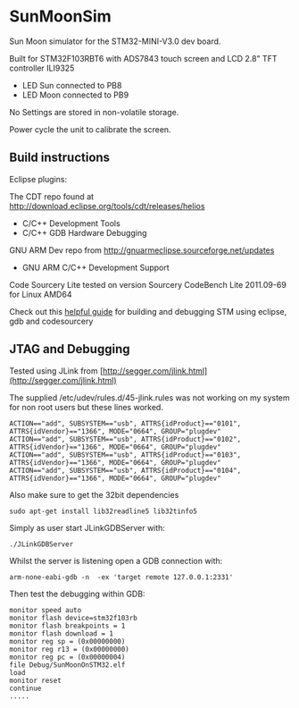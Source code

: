 SunMoonSim
==========

Sun Moon simulator for the STM32-MINI-V3.0 dev board.

Built for STM32F103RBT6 with ADS7843 touch screen and LCD 2.8" TFT controller ILI9325

- LED Sun connected to PB8
- LED Moon connected to PB9

No Settings are stored in non-volatile storage.

Power cycle the unit to calibrate the screen.

Build instructions
-------------------


Eclipse plugins:

The CDT repo found at http://download.eclipse.org/tools/cdt/releases/helios

-  C/C++ Development Tools
-  C/C++ GDB Hardware Debugging

GNU ARM Dev repo from http://gnuarmeclipse.sourceforge.net/updates

-  GNU ARM C/C++ Development Support

Code Sourcery Lite tested on version Sourcery CodeBench Lite 2011.09-69 for Linux AMD64

Check out this [helpful guide](https://sites.google.com/site/stm32discovery/) for building and debugging STM using eclipse, gdb and codesourcery

JTAG and Debugging
-------------------------------

Tested using JLink from [http://segger.com/jlink.html](http://segger.com/jlink.html)

The supplied /etc/udev/rules.d/45-jlink.rules was not working on my system for non root users but these lines worked.

    ACTION=="add", SUBSYSTEM=="usb", ATTRS{idProduct}=="0101", ATTRS{idVendor}=="1366", MODE="0664", GROUP="plugdev"
    ACTION=="add", SUBSYSTEM=="usb", ATTRS{idProduct}=="0102", ATTRS{idVendor}=="1366", MODE="0664", GROUP="plugdev"
    ACTION=="add", SUBSYSTEM=="usb", ATTRS{idProduct}=="0103", ATTRS{idVendor}=="1366", MODE="0664", GROUP="plugdev"
    ACTION=="add", SUBSYSTEM=="usb", ATTRS{idProduct}=="0104", ATTRS{idVendor}=="1366", MODE="0664", GROUP="plugdev"

Also make sure to get the 32bit dependencies 

    sudo apt-get install lib32readline5 lib32tinfo5

Simply as user start JLinkGDBServer with:

    ./JLinkGDBServer

Whilst the server is listening open a GDB connection with:

    arm-none-eabi-gdb -n  -ex 'target remote 127.0.0.1:2331' 

Then test the debugging within GDB:

    monitor speed auto
    monitor flash device=stm32f103rb
    monitor flash breakpoints = 1
    monitor flash download = 1
    monitor reg sp = (0x00000000)
    monitor reg r13 = (0x00000000)
    monitor reg pc = (0x00000004)
    file Debug/SunMoonOnSTM32.elf
    load
    monitor reset
    continue
    .....







